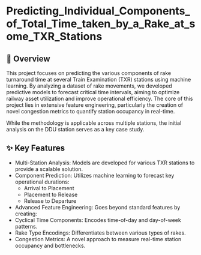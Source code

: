 # Predicting_Individual_Components_of_Total_Time_taken_by_a_Rake_at_some_TXR_Stations

## 📜 Overview
This project focuses on predicting the various components of rake turnaround time at several Train Examination (TXR) stations using machine learning. By analyzing a dataset of rake movements, we developed predictive models to forecast critical time intervals, aiming to optimize railway asset utilization and improve operational efficiency. The core of this project lies in extensive feature engineering, particularly the creation of novel congestion metrics to quantify station occupancy in real-time.

While the methodology is applicable across multiple stations, the initial analysis on the DDU station serves as a key case study.

## ✨ Key Features

- Multi-Station Analysis: Models are developed for various TXR stations to provide a scalable solution.
- Component Prediction: Utilizes machine learning to forecast key operational durations:
    - Arrival to Placement
    - Placement to Release
    - Release to Departure
- Advanced Feature Engineering: Goes beyond standard features by creating:
- Cyclical Time Components: Encodes time-of-day and day-of-week patterns.
- Rake Type Encodings: Differentiates between various types of rakes.
- Congestion Metrics: A novel approach to measure real-time station occupancy and bottlenecks.
